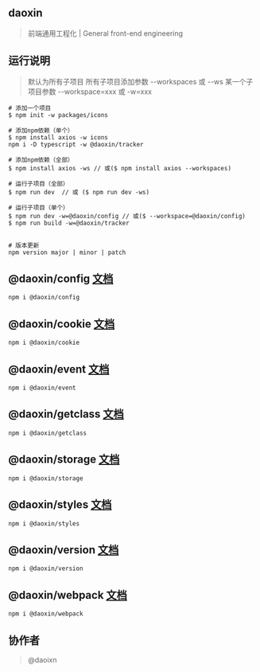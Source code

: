 ## daoxin

> 前端通用工程化 | General front-end engineering

## 运行说明

> 默认为所有子项目
> 所有子项目添加参数 --workspaces 或 --ws
> 某一个子项目参数 --workspace=xxx 或 -w=xxx

```
# 添加一个项目
$ npm init -w packages/icons

# 添加npm依赖（单个）
$ npm install axios -w icons
npm i -D typescript -w @daoxin/tracker

# 添加npm依赖（全部）
$ npm install axios -ws // 或($ npm install axios --workspaces)

# 运行子项目（全部）
$ npm run dev  // 或 ($ npm run dev -ws)

# 运行子项目（单个）
$ npm run dev -w=@daoxin/config // 或($ --workspace=@daoxin/config)
$ npm run build -w=@daoxin/tracker


# 版本更新
npm version major | minor | patch
```

## @daoxin/config [文档](https://dao-projects.github.io/daoxin/packages/config/)
```
npm i @daoxin/config
```

## @daoxin/cookie [文档](https://dao-projects.github.io/daoxin/packages/cookie/)

```
npm i @daoxin/cookie
```

## @daoxin/event [文档](https://dao-projects.github.io/daoxin/packages/event/)

```
npm i @daoxin/event
```

## @daoxin/getclass [文档](https://dao-projects.github.io/daoxin/packages/getclass/)

```
npm i @daoxin/getclass
```

## @daoxin/storage [文档](https://dao-projects.github.io/daoxin/packages/storage/)

```
npm i @daoxin/storage
```

## @daoxin/styles [文档](https://dao-projects.github.io/daoxin/packages/styles/)

```
npm i @daoxin/styles
```

## @daoxin/version [文档](https://dao-projects.github.io/daoxin/packages/version/)

```
npm i @daoxin/version
```

## @daoxin/webpack [文档](https://dao-projects.github.io/daoxin/packages/webpack/)

```
npm i @daoxin/webpack
```

## 协作者

> @daoixn
